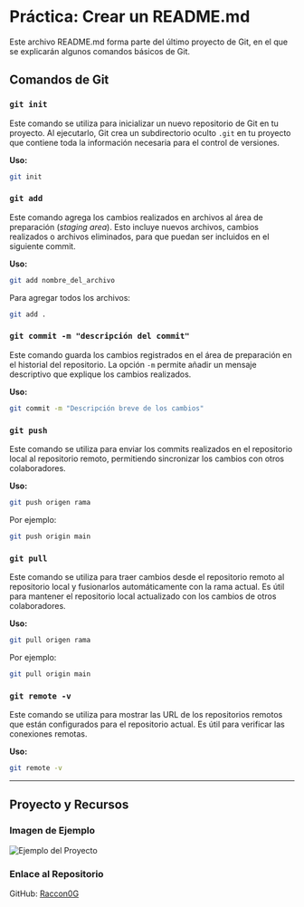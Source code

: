 # Práctica: Crear un README.md

Este archivo README.md forma parte del último proyecto de Git, en el que se explicarán algunos comandos básicos de Git.

## Comandos de Git

### `git init`
Este comando se utiliza para inicializar un nuevo repositorio de Git en tu proyecto. Al ejecutarlo, Git crea un subdirectorio oculto `.git` en tu proyecto que contiene toda la información necesaria para el control de versiones.

**Uso:**
```bash
git init
```

### `git add`
Este comando agrega los cambios realizados en archivos al área de preparación (*staging area*). Esto incluye nuevos archivos, cambios realizados o archivos eliminados, para que puedan ser incluidos en el siguiente commit.

**Uso:**
```bash
git add nombre_del_archivo
```
Para agregar todos los archivos:
```bash
git add .
```

### `git commit -m "descripción del commit"`
Este comando guarda los cambios registrados en el área de preparación en el historial del repositorio. La opción `-m` permite añadir un mensaje descriptivo que explique los cambios realizados.

**Uso:**
```bash
git commit -m "Descripción breve de los cambios"
```

### `git push`
Este comando se utiliza para enviar los commits realizados en el repositorio local al repositorio remoto, permitiendo sincronizar los cambios con otros colaboradores.

**Uso:**
```bash
git push origen rama
```
Por ejemplo:
```bash
git push origin main
```

### `git pull`
Este comando se utiliza para traer cambios desde el repositorio remoto al repositorio local y fusionarlos automáticamente con la rama actual. Es útil para mantener el repositorio local actualizado con los cambios de otros colaboradores.

**Uso:**
```bash
git pull origen rama
```
Por ejemplo:
```bash
git pull origin main
```

### `git remote -v`
Este comando se utiliza para mostrar las URL de los repositorios remotos que están configurados para el repositorio actual. Es útil para verificar las conexiones remotas.

**Uso:**
```bash
git remote -v
```

---

## Proyecto y Recursos

### Imagen de Ejemplo
![Ejemplo del Proyecto](https://via.placeholder.com/800x400/7cd2e3/FFF?text=Imagen+de+ejemplo "Imagen de Ejemplo")

### Enlace al Repositorio
GitHub: [Raccon0G](https://github.com/Raccoon0G/)